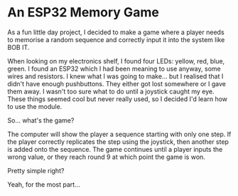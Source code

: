 # An ESP32 Memory Game
As a fun little day project, I decided to make a game where a player needs to memorise a random sequence and correctly input it into the system like BOB IT.

When looking on my electronics shelf, I found four LEDs: yellow, red, blue, green. I found an ESP32 which I had been meaning to use anyway, some wires and resistors. I knew what I was going to make... but I realised that I didn't have enough pushbuttons. They either got lost somewhere or I gave them away. I wasn't too sure what to do until a joystick caught my eye. These things seemed cool but never really used, so I decided I'd learn how to use the module.

So... what's the game?

The computer will show the player a sequence starting with only one step. If the player correctly replicates the step using the joystick, then another step is added onto the sequence. The game continues until a player inputs the wrong value, or they reach round 9 at which point the game is won.

Pretty simple right?

Yeah, for the most part...
